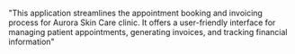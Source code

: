 "This application streamlines the appointment booking and invoicing process for Aurora Skin Care clinic. It offers a user-friendly interface for managing patient appointments, generating invoices, and tracking financial information" 
